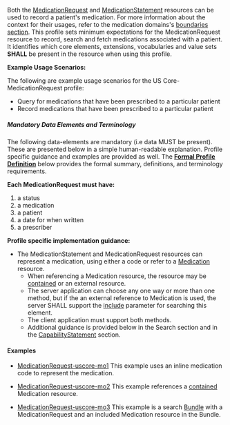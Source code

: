 Both the [MedicationRequest] and [MedicationStatement] resources can be used to record a patient's medication.   For more information about the context for their usages, refer to the medication domains's [boundaries section].  This profile sets minimum expectations for the MedicationRequest resource to record, search and fetch medications associated with a patient. It identifies which core elements, extensions, vocabularies and value sets **SHALL** be present in the resource when using this profile.

**Example Usage Scenarios:**

The following are example usage scenarios for the US Core-MedicationRequest
profile:

-   Query for medications that have been prescribed to a particular
    patient
-   Record medications that have been prescribed to a particular
    patient

##### Mandatory Data Elements and Terminology


The following data-elements are mandatory (i.e data MUST be present). These are presented below in a simple human-readable explanation.  Profile specific guidance and examples are provided as well.  The [**Formal Profile Definition**](#profile) below provides the  formal summary, definitions, and  terminology requirements.  

**Each MedicationRequest must have:**

1.  a status
1.  a medication
1.  a patient
1.  a date for when written
1.  a prescriber


**Profile specific implementation guidance:**

*  The MedicationStatement and MedicationRequest resources can represent a medication, using either a code or refer to a [Medication] resource.
    *  When referencing a Medication resource,  the resource may be [contained] or an external resource.
    *  The server application can choose any one way or more than one method,  but if the an external reference to Medication is used, the server SHALL support the [include] parameter for searching this element.
    *  The client application must support both methods.  
    *  Additional guidance is provided below in the Search section and in the [CapabilityStatement] section.

#### Examples

- [MedicationRequest-uscore-mo1](MedicationRequest-uscore-mo1.html) This example uses an inline medication code to represent the medication.
- [MedicationRequest-uscore-mo2](MedicationRequest-uscore-mo2.html)  This example references a [contained](http://hl7.org/fhir/2017Jan/references.html#contained) Medication resource.
- [MedicationRequest-uscore-mo3](Bundle-uscore-mo3.html) This example is a search [Bundle](http://hl7.org/fhir/2017Jan/bundle.html) with a MedicationRequest and an included Medication resource in the Bundle.

  [Medication Clinical Drug (RxNorm)]: ValueSet-us-core-medication-codes.html
  [MedicationRequestStatus]: http://hl7.org/fhir/us/daf/ValueSet-medication-request-status.html
[MedicationStatementStatus]: http://hl7.org/fhir/us/daf/ValueSet-medication-statement-status.html
[MedicationStatement]:http://hl7.org/fhir/2017Jan/medicationstatement.html
 [MedicationRequest]: http://hl7.org/fhir/2017Jan/medicationrequest.html
 [Medication]:http://hl7.org/fhir/2017Jan/medication.html
 [CapabilityStatement]: capstmnts.html
 [boundaries section]: http://hl7.org/fhir/2017Jan/medicationrequest.html#bnr
 [include]: http://hl7.org/fhir/2017Jan/search.html#include
 [contained]: http://hl7.org/fhir/2017Jan/references.html#contained
